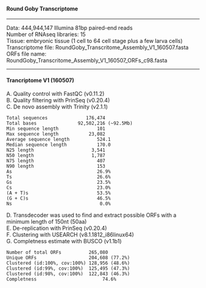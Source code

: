 #### Round Goby Transcriptome

---
Data: 444,944,147 Illumina 81bp paired-end reads<br>
Number of RNAseq libraries: 15<br>
Tissue: embryonic tissue (1 cell to 64 cell stage plus a few larva cells)<br>
Transcriptome file: RoundGoby_Transcritome_Assembly_V1_160507.fasta
ORFs file name: RoundGoby_Transcritome_Assembly_V1_160507_ORFs_c98.fasta
___

#### Trancriptome V1 (160507)

A. Quality control with FastQC (v0.11.2)<br>
B. Quality filtering with PrinSeq (v0.20.4)<br>
C. De novo assembly with Trinity (v2.1.1)<br>

```
Total sequences              176,474
Total bases               92,502,216 (~92.5Mb)
Min sequence length              101
Max sequence length           23,082
Average sequence length          524.1
Median sequence length           170.0
N25 length                     3,541
N50 length                     1,787
N75 length                       407
N90 length                       153
As                               26.9%
Ts                               26.6%
Gs                               23.5%
Cs                               23.0%
(A + T)s                         53.5%
(G + C)s                         46.5%
Ns                                0.0%
```

D. Transdecoder was used to find and extract possible ORFs with a minimum length of 150nt (50aa)<br>
E. De-replication with PrinSeq (v0.20.4)<br>
F. Clustering with USEARCH (v8.1.1812_i86linux64)<br>
G. Completness estimate with BUSCO (v1.1b1)<br>

```
Number of total ORFs          265,080
Unique ORFs                   204,608 (77.2%)
Clustered (id:100%, cov:100%) 128,956 (48.6%)
Clustered (id:99%, cov:100%)  125,495 (47.3%)
Clustered (id:98%, cov:100%)  122,843 (46.3%)
Completness                        74.6%
```



